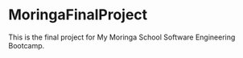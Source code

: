 # MoringaFinalProject

This is the final project for My Moringa School Software Engineering Bootcamp.
